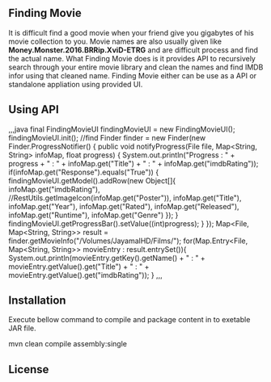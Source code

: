 ## Finding Movie

It is difficult find a good movie when your friend give you gigabytes of his movie collection to you. Movie names are also usually given like **Money.Monster.2016.BRRip.XviD-ETRG** and are difficult process and find the actual name. What Finding Movie does is it provides API to recursively search through your entire movie library and clean the names and find IMDB infor using that cleaned name. Finding Movie either can be use as a API or standalone appliation using provided UI.

## Using API
,,,java
final FindingMovieUI findingMovieUI = new FindingMovieUI();
findingMovieUI.init();
//find
Finder finder = new Finder(new Finder.ProgressNotifier() {
  public void notifyProgress(File file, Map<String, String> infoMap, float progress) {
      System.out.println("Progress : " + progress + " : " + infoMap.get("Title") + " : " + infoMap.get("imdbRating"));
      if(infoMap.get("Response").equals("True")) {
          findingMovieUI.getModel().addRow(new Object[]{
                  infoMap.get("imdbRating"),
                  //RestUtils.getImageIcon(infoMap.get("Poster")),
                  infoMap.get("Title"),
                  infoMap.get("Year"),
                  infoMap.get("Rated"),
                  infoMap.get("Released"),
                  infoMap.get("Runtime"),
                  infoMap.get("Genre")
          });
      }
      findingMovieUI.getProgressBar().setValue((int)progress);
  }
});
Map<File, Map<String, String>> result = finder.getMovieInfo("/Volumes/JayamalHD/Films/");
for(Map.Entry<File, Map<String, String>> movieEntry : result.entrySet()){
      System.out.println(movieEntry.getKey().getName() + " : " + movieEntry.getValue().get("Title") + " : " + movieEntry.getValue().get("imdbRating"));
}
,,,
## Installation

Execute bellow command to compile and package content in to exetable JAR file.

mvn clean compile assembly:single

## License
